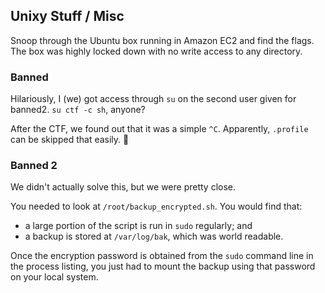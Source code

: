 Unixy Stuff / Misc
------------------

Snoop through the Ubuntu box running in Amazon EC2 and find the flags.  The box was highly locked down with no write access to any directory.

### Banned ###

Hilariously, I (we) got access through `su` on the second user given for banned2.  `su ctf -c sh`, anyone?

After the CTF, we found out that it was a simple `^C`. Apparently, `.profile` can be skipped that easily.  :facepalm:

### Banned 2 ##

We didn't actually solve this, but we were pretty close.

You needed to look at `/root/backup_encrypted.sh`.  You would find that:

* a large portion of the script is run in `sudo` regularly; and
* a backup is stored at `/var/log/bak`, which was world readable.

Once the encryption password is obtained from the `sudo` command line in the process listing, you just had to mount the backup using that password on your local system.
